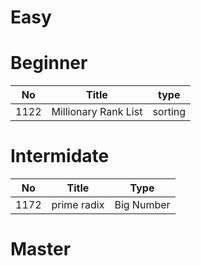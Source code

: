 # Easy

# Beginner

| No   | Title                | type    |
|------|----------------------|---------|
| 1122 | Millionary Rank List | sorting |

# Intermidate

| No   | Title       | Type       |
|------|-------------|------------|
| 1172 | prime radix | Big Number |

# Master
